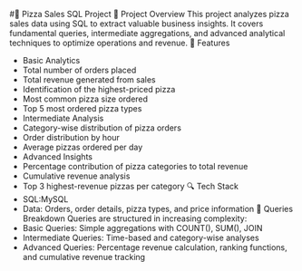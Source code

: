 #🍕 Pizza Sales SQL Project
📌 Project Overview
This project analyzes pizza sales data using SQL to extract valuable business insights. It covers fundamental queries, intermediate aggregations, and advanced analytical techniques to optimize operations and revenue.
🚀 Features
- Basic Analytics
- Total number of orders placed
- Total revenue generated from sales
- Identification of the highest-priced pizza
- Most common pizza size ordered
- Top 5 most ordered pizza types
- Intermediate Analysis
- Category-wise distribution of pizza orders
- Order distribution by hour
- Average pizzas ordered per day
- Advanced Insights
- Percentage contribution of pizza categories to total revenue
- Cumulative revenue analysis
- Top 3 highest-revenue pizzas per category
🔍 Tech Stack
- SQL:MySQL
- Data: Orders, order details, pizza types, and price information
📄 Queries Breakdown
Queries are structured in increasing complexity:
- Basic Queries: Simple aggregations with COUNT(), SUM(), JOIN
- Intermediate Queries: Time-based and category-wise analyses
- Advanced Queries: Percentage revenue calculation, ranking functions, and cumulative revenue tracking
